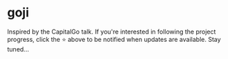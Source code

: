 # goji

Inspired by the CapitalGo talk. If you're interested in following
the project progress, click the :star: above to be notified when
updates are available. Stay tuned...
